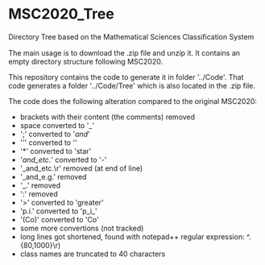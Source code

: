 # MSC2020_Tree
Directory Tree based on the Mathematical Sciences Classiﬁcation System

The main usage is to download the .zip file and unzip it.
It contains an empty directory structure following MSC2020.

This repository contains the code to generate it in folder '../Code'.
That code generates a folder '../Code/Tree' which is also located in the .zip file.

The code does the following alteration compared to the original MSC2020:
- brackets with their content (the comments) removed 
- space converted to '_'
- ';' converted to '_and_'
- ''' converted to ''
- '*' converted to 'star'
- '_and_etc._' converted to '-'
- '_and_etc.\r' removed (at end of line)
- '_and_e.g.' removed
- '_.' removed
- ':' removed
- '>' converted to 'greater'
- 'p.i.' converted to 'p_i_'
- '(Co)' converted to 'Co'
- some more convertions (not tracked)
- long lines got shortened, found with notepad++ regular expression: ^.{80,1000}\r) 
- class names are truncated to 40 characters

